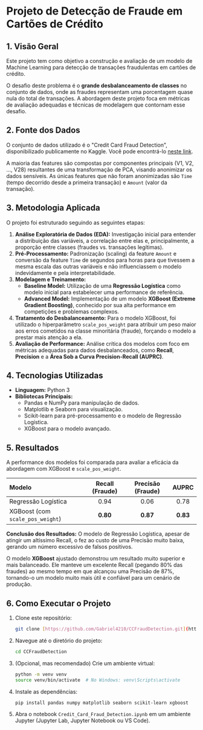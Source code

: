 # Projeto de Detecção de Fraude em Cartões de Crédito

## 1. Visão Geral

Este projeto tem como objetivo a construção e avaliação de um modelo de Machine Learning para detecção de transações fraudulentas em cartões de crédito.

O desafio deste problema é o **grande desbalanceamento de classes** no conjunto de dados, onde as fraudes representam uma porcentagem quase nula do total de transações. A abordagem deste projeto foca em métricas de avaliação adequadas e técnicas de modelagem que contornam esse desafio.

## 2. Fonte dos Dados

O conjunto de dados utilizado é o "Credit Card Fraud Detection", disponibilizado publicamente no Kaggle. Você pode encontrá-lo [neste link](https://www.kaggle.com/datasets/mlg-ulb/creditcardfraud).

A maioria das features são compostas por componentes principais (V1, V2, ..., V28) resultantes de uma transformação de PCA, visando anonimizar os dados sensíveis. As únicas features que não foram anonimizadas são `Time` (tempo decorrido desde a primeira transação) e `Amount` (valor da transação).

## 3. Metodologia Aplicada

O projeto foi estruturado seguindo as seguintes etapas:

1.  **Análise Exploratória de Dados (EDA):** Investigação inicial para entender a distribuição das variáveis, a correlação entre elas e, principalmente, a proporção entre classes (fraudes vs. transações legítimas).
2.  **Pré-Processamento:** Padronização (scaling) da feature `Amount` e conversão da feature `Time` de segundos para horas para que tivessem a mesma escala das outras variáveis e não influenciassem o modelo indevidamente e pela interpretabilidade.
3.  **Modelagem e Treinamento:**
    * **Baseline Model:** Utilização de uma **Regressão Logística** como modelo inicial para estabelecer uma performance de referência.
    * **Advanced Model:** Implementação de um modelo **XGBoost (Extreme Gradient Boosting)**, conhecido por sua alta performance em competições e problemas complexos.
4.  **Tratamento do Desbalanceamento:** Para o modelo XGBoost, foi utilizado o hiperparâmetro `scale_pos_weight` para atribuir um peso maior aos erros cometidos na classe minoritária (fraude), forçando o modelo a prestar mais atenção a ela.
5.  **Avaliação de Performance:** Análise crítica dos modelos com foco em métricas adequadas para dados desbalanceados, como **Recall**, **Precision** e a **Área Sob a Curva Precision-Recall (AUPRC)**.

## 4. Tecnologias Utilizadas

* **Linguagem:** Python 3
* **Bibliotecas Principais:**
    * Pandas e NumPy para manipulação de dados.
    * Matplotlib e Seaborn para visualização.
    * Scikit-learn para pré-processamento e o modelo de Regressão Logística.
    * XGBoost para o modelo avançado.

## 5. Resultados

A performance dos modelos foi comparada para avaliar a eficácia da abordagem com XGBoost e `scale_pos_weight`.

| Modelo | Recall (Fraude) | Precisão (Fraude) | AUPRC |
| :--- | :---: | :---: | :---: |
| Regressão Logística | 0.94 | 0.06 | 0.78 |
| XGBoost (com `scale_pos_weight`) | **0.80** | **0.87** | **0.83** |

**Conclusão dos Resultados:**
O modelo de Regressão Logística, apesar de atingir um altíssimo Recall, o fez ao custo de uma Precisão muito baixa, gerando um número excessivo de falsos positivos.

O modelo **XGBoost** ajustado demonstrou um resultado muito superior e mais balanceado. Ele manteve um excelente Recall (pegando 80% das fraudes) ao mesmo tempo em que alcançou uma Precisão de 87%, tornando-o um modelo muito mais útil e confiável para um cenário de produção.

## 6. Como Executar o Projeto

1.  Clone este repositório:
    ```bash
    git clone [https://github.com/Gabriel4210/CCFraudDetection.git](https://github.com/Gabriel4210/CCFraudDetection.git)
    ```
2.  Navegue até o diretório do projeto:
    ```bash
    cd CCFraudDetection
    ```
3.  (Opcional, mas recomendado) Crie um ambiente virtual:
    ```bash
    python -m venv venv
    source venv/bin/activate  # No Windows: venv\Scripts\activate
    ```
4.  Instale as dependências:
    ```bash
    pip install pandas numpy matplotlib seaborn scikit-learn xgboost
    ```
5.  Abra o notebook `Credit_Card_Fraud_Detection.ipynb` em um ambiente Jupyter (Jupyter Lab, Jupyter Notebook ou VS Code).
